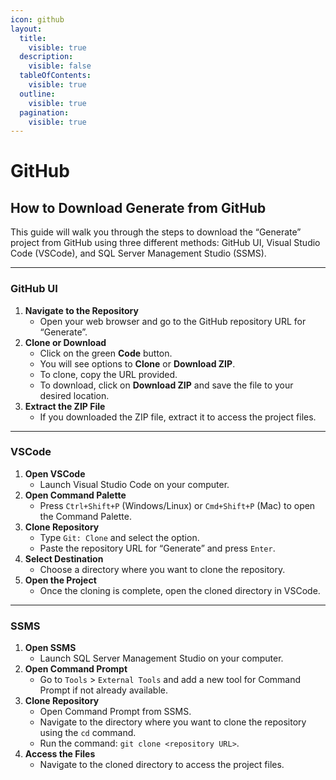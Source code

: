 ```yaml
---
icon: github
layout:
  title:
    visible: true
  description:
    visible: false
  tableOfContents:
    visible: true
  outline:
    visible: true
  pagination:
    visible: true
---
```


# GitHub

## How to Download Generate from GitHub

This guide will walk you through the steps to download the “Generate” project from GitHub using three different methods: GitHub UI, Visual Studio Code (VSCode), and SQL Server Management Studio (SSMS).

***

### GitHub UI

1. **Navigate to the Repository**
   * Open your web browser and go to the GitHub repository URL for “Generate”.
2. **Clone or Download**
   * Click on the green **Code** button.
   * You will see options to **Clone** or **Download ZIP**.
   * To clone, copy the URL provided.
   * To download, click on **Download ZIP** and save the file to your desired location.
3. **Extract the ZIP File**
   * If you downloaded the ZIP file, extract it to access the project files.

***

### VSCode

1. **Open VSCode**
   * Launch Visual Studio Code on your computer.
2. **Open Command Palette**
   * Press `Ctrl+Shift+P` (Windows/Linux) or `Cmd+Shift+P` (Mac) to open the Command Palette.
3. **Clone Repository**
   * Type `Git: Clone` and select the option.
   * Paste the repository URL for “Generate” and press `Enter`.
4. **Select Destination**
   * Choose a directory where you want to clone the repository.
5. **Open the Project**
   * Once the cloning is complete, open the cloned directory in VSCode.

***

### SSMS

1. **Open SSMS**
   * Launch SQL Server Management Studio on your computer.
2. **Open Command Prompt**
   * Go to `Tools` > `External Tools` and add a new tool for Command Prompt if not already available.
3. **Clone Repository**
   * Open Command Prompt from SSMS.
   * Navigate to the directory where you want to clone the repository using the `cd` command.
   * Run the command: `git clone <repository URL>`.
4. **Access the Files**
   * Navigate to the cloned directory to access the project files.
